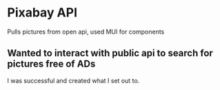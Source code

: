 # Pixabay API
Pulls pictures from open api, used MUI for components

## Wanted to interact with public api to search for pictures free of ADs 
I was successful and created what I set out to.
